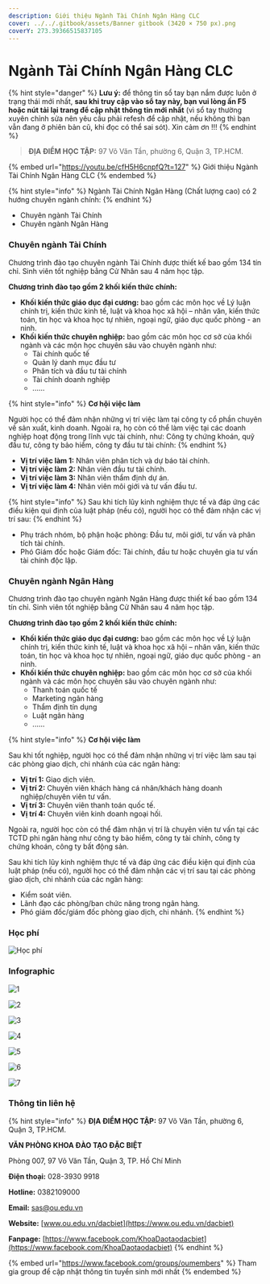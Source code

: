 ```yaml
---
description: Giới thiệu Ngành Tài Chính Ngân Hàng CLC
cover: ../../.gitbook/assets/Banner gitbook (3420 × 750 px).png
coverY: 273.39366515837105
---
```


# Ngành Tài Chính Ngân Hàng CLC

{% hint style="danger" %}
**Lưu ý:** để thông tin sổ tay bạn nắm được luôn ở trạng thái mới nhất, **sau khi truy cập vào sổ tay này, bạn vui lòng ấn F5 hoặc nút tải lại trang để cập nhật thông tin mới nhất** (vì sổ tay thường xuyên chỉnh sửa nên yêu cầu phải refesh để cập nhật, nếu không thì bạn vẫn đang ở phiên bản cũ, khi đọc có thể sai sót). Xin cảm ơn !!!
{% endhint %}

> **ĐỊA ĐIỂM HỌC TẬP:** 97 Võ Văn Tần, phường 6, Quận 3, TP.HCM.

{% embed url="https://youtu.be/cfH5H6cnpfQ?t=127" %}
Giới thiệu Ngành Tài Chính Ngân Hàng CLC
{% endembed %}

{% hint style="info" %}
Ngành Tài Chính Ngân Hàng (Chất lượng cao) có 2 hướng chuyên ngành chính:
{% endhint %}

* Chuyên ngành Tài Chính
* Chuyên ngành Ngân Hàng

### Chuyên ngành Tài Chính

Chương trình đào tạo chuyên ngành Tài Chính được thiết kế bao gồm 134 tín chỉ. Sinh viên tốt nghiệp bằng Cử Nhân sau 4 năm học tập.

**Chương trình đào tạo gồm 2 khối kiến thức chính:**

* **Khối kiến thức giáo dục đại cương:** bao gồm các môn học về Lý luận chính trị, kiến thức kinh tế, luật và khoa học xã hội – nhân văn, kiến thức toán, tin học và khoa học tự nhiên, ngoại ngữ, giáo dục quốc phòng - an ninh.
* **Khối kiến thức chuyên nghiệp:** bao gồm các môn học cơ sở của khối ngành và các môn học chuyên sâu vào chuyên ngành như:
  * Tài chính quốc tế
  * Quản lý danh mục đầu tư
  * Phân tích và đầu tư tài chính
  * Tài chính doanh nghiệp
  * ......

{% hint style="info" %}
**Cơ hội việc làm**

Người học có thể đảm nhận những vị trí việc làm tại công ty cổ phần chuyên về sản xuất, kinh doanh. Ngoài ra, họ còn có thể làm việc tại các doanh nghiệp hoạt động trong lĩnh vực tài chính, như: Công ty chứng khoán, quỹ đầu tư, công ty bảo hiểm, công ty đầu tư tài chính:
{% endhint %}

* **Vị trí việc làm 1:** Nhân viên phân tích và dự báo tài chính.
* **Vị trí việc làm 2:** Nhân viên đầu tư tài chính.
* **Vị trí việc làm 3:** Nhân viên thẩm định dự án.
* **Vị trí việc làm 4:** Nhân viên môi giới và tư vấn đầu tư.

{% hint style="info" %}
Sau khi tích lũy kinh nghiệm thực tế và đáp ứng các điều kiện qui định của luật pháp (nếu có), người học có thể đảm nhận các vị trí sau:
{% endhint %}

* Phụ trách nhóm, bộ phận hoặc phòng: Đầu tư, môi giới, tư vấn và phân tích tài chính.
* Phó Giám đốc hoặc Giám đốc: Tài chính, đầu tư hoặc chuyên gia tư vấn tài chính độc lập.

### Chuyên ngành Ngân Hàng

Chương trình đào tạo chuyên ngành Ngân Hàng được thiết kế bao gồm 134 tín chỉ. Sinh viên tốt nghiệp bằng Cử Nhân sau 4 năm học tập.

**Chương trình đào tạo gồm 2 khối kiến thức chính:**

* **Khối kiến thức giáo dục đại cương:** bao gồm các môn học về Lý luận chính trị, kiến thức kinh tế, luật và khoa học xã hội – nhân văn, kiến thức toán, tin học và khoa học tự nhiên, ngoại ngữ, giáo dục quốc phòng - an ninh.
* **Khối kiến thức chuyên nghiệp:** bao gồm các môn học cơ sở của khối ngành và các môn học chuyên sâu vào chuyên ngành như:
  * Thanh toán quốc tế
  * Marketing ngân hàng
  * Thẩm định tín dụng
  * Luật ngân hàng
  * ......

{% hint style="info" %}
**Cơ hội việc làm**

Sau khi tốt nghiệp, người học có thể đảm nhận những vị trí việc làm sau tại các phòng giao dịch, chi nhánh của các ngân hàng:

* **Vị trí 1:** Giao dịch viên.
* **Vị trí 2:** Chuyên viên khách hàng cá nhân/khách hàng doanh nghiệp/chuyên viên tư vấn.
* **Vị trí 3:** Chuyên viên thanh toán quốc tế.
* **Vị trí 4:** Chuyên viên kinh doanh ngoại hối.

Ngoài ra, người học còn có thể đảm nhận vị trí là chuyên viên tư vấn tại các TCTD phi ngân hàng như công ty bảo hiểm, công ty tài chính, công ty chứng khoán, công ty bất động sản.

Sau khi tích lũy kinh nghiệm thực tế và đáp ứng các điều kiện qui định của luật pháp (nếu có), người học có thể đảm nhận các vị trí sau tại các phòng giao dịch, chi nhánh của các ngân hàng:

* Kiểm soát viên.
* Lãnh đạo các phòng/ban chức năng trong ngân hàng.
* Phó giám đốc/giám đốc phòng giao dịch, chi nhánh.
{% endhint %}

### Học phí

![Học phí](<../../.gitbook/assets/48 - học phí.png>)

### Infographic

![1](<../../.gitbook/assets/15 - Ngành Tài chính ngân hàng.png>)

![2](<../../.gitbook/assets/16 - Tài chính.png>)

![3](<../../.gitbook/assets/17- Tài chính.png>)

![4](<../../.gitbook/assets/18 - Tài chính.png>)

![5](<../../.gitbook/assets/19 - Ngân hàng.png>)

![6](<../../.gitbook/assets/20 - Ngân hàng.png>)

![7](<../../.gitbook/assets/21 - Ngân hàng.png>)

### Thông tin liên hệ

{% hint style="info" %}
**ĐỊA ĐIỂM HỌC TẬP:** 97 Võ Văn Tần, phường 6, Quận 3, TP.HCM.

**VĂN PHÒNG KHOA ĐÀO TẠO ĐẶC BIỆT**&#x20;

Phòng 007, 97 Võ Văn Tần, Quận 3, TP. Hồ Chí Minh

**Điện thoại:** 028-3930 9918

**Hotline:** 0382109000

**Email:** sas@ou.edu.vn

**Website:** [www.ou.edu.vn/dacbiet](https://www.ou.edu.vn/dacbiet)

**Fanpage:** [https://www.facebook.com/KhoaDaotaodacbiet](https://www.facebook.com/KhoaDaotaodacbiet)
{% endhint %}

{% embed url="https://www.facebook.com/groups/oumembers" %}
Tham gia group để cập nhật thông tin tuyển sinh mới nhất
{% endembed %}
